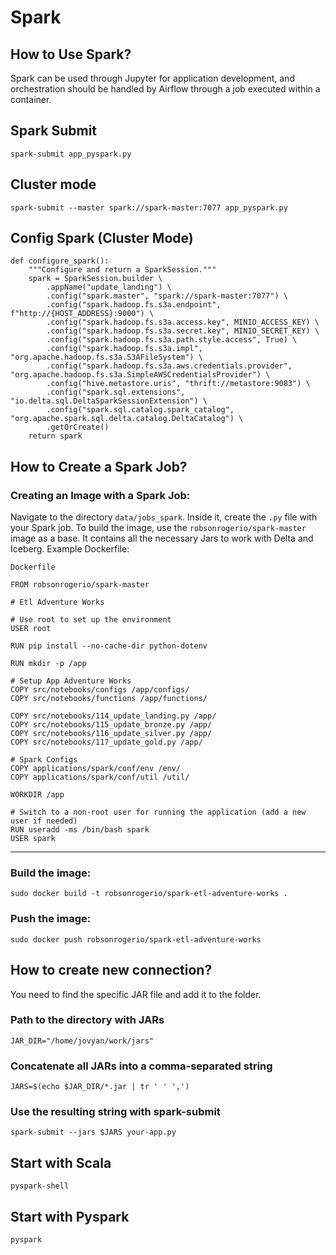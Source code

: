 # Spark

## How to Use Spark?
Spark can be used through Jupyter for application development, and orchestration should be handled by Airflow through a job executed within a container.

## Spark Submit
```
spark-submit app_pyspark.py
```

## Cluster mode
```
spark-submit --master spark://spark-master:7077 app_pyspark.py
```

## Config Spark (Cluster Mode)
```
def configure_spark():
    """Configure and return a SparkSession."""
    spark = SparkSession.builder \
        .appName("update_landing") \
        .config("spark.master", "spark://spark-master:7077") \
        .config("spark.hadoop.fs.s3a.endpoint", f"http://{HOST_ADDRESS}:9000") \
        .config("spark.hadoop.fs.s3a.access.key", MINIO_ACCESS_KEY) \
        .config("spark.hadoop.fs.s3a.secret.key", MINIO_SECRET_KEY) \
        .config("spark.hadoop.fs.s3a.path.style.access", True) \
        .config("spark.hadoop.fs.s3a.impl", "org.apache.hadoop.fs.s3a.S3AFileSystem") \
        .config("spark.hadoop.fs.s3a.aws.credentials.provider", "org.apache.hadoop.fs.s3a.SimpleAWSCredentialsProvider") \
        .config("hive.metastore.uris", "thrift://metastore:9083") \
        .config("spark.sql.extensions", "io.delta.sql.DeltaSparkSessionExtension") \
        .config("spark.sql.catalog.spark_catalog", "org.apache.spark.sql.delta.catalog.DeltaCatalog") \
        .getOrCreate()
    return spark
```

## How to Create a Spark Job?

### Creating an Image with a Spark Job:

Navigate to the directory `data/jobs_spark`. Inside it, create the `.py` file with your Spark job. To build the image, use the `robsonrogerio/spark-master` image as a base. It contains all the necessary Jars to work with Delta and Iceberg. Example Dockerfile:

```
Dockerfile
```

```
FROM robsonrogerio/spark-master

# Etl Adventure Works

# Use root to set up the environment
USER root

RUN pip install --no-cache-dir python-dotenv

RUN mkdir -p /app

# Setup App Adventure Works
COPY src/notebooks/configs /app/configs/
COPY src/notebooks/functions /app/functions/

COPY src/notebooks/114_update_landing.py /app/
COPY src/notebooks/115_update_bronze.py /app/
COPY src/notebooks/116_update_silver.py /app/
COPY src/notebooks/117_update_gold.py /app/

# Spark Configs
COPY applications/spark/conf/env /env/
COPY applications/spark/conf/util /util/

WORKDIR /app

# Switch to a non-root user for running the application (add a new user if needed)
RUN useradd -ms /bin/bash spark
USER spark
```

--------------------------------------------------

### Build the image:
``` 
sudo docker build -t robsonrogerio/spark-etl-adventure-works .
```
### Push the image:
``` 
sudo docker push robsonrogerio/spark-etl-adventure-works 
```

## How to create new connection?
You need to find the specific JAR file and add it to the folder.

### Path to the directory with JARs
```
JAR_DIR="/home/jovyan/work/jars"
```

### Concatenate all JARs into a comma-separated string
```
JARS=$(echo $JAR_DIR/*.jar | tr ' ' ',')
```

### Use the resulting string with spark-submit
```
spark-submit --jars $JARS your-app.py
```

## Start with Scala
```
pyspark-shell
```

## Start with Pyspark
```
pyspark
```

